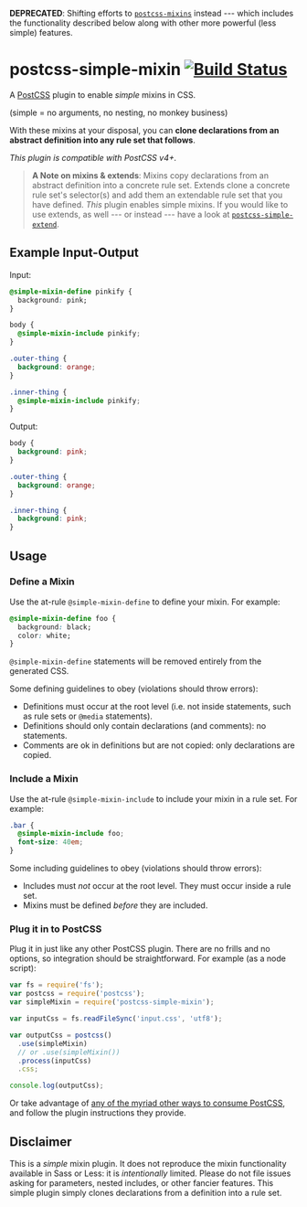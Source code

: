 **DEPRECATED**: Shifting efforts to [`postcss-mixins`](https://github.com/postcss/postcss-mixins) instead --- which includes the functionality described below along with other more powerful (less simple) features.

# postcss-simple-mixin [![Build Status](https://travis-ci.org/davidtheclark/postcss-simple-mixin.svg?branch=master)](https://travis-ci.org/davidtheclark/postcss-simple-mixin)

A [PostCSS](https://github.com/postcss/postcss) plugin to enable *simple* mixins in CSS.

(simple = no arguments, no nesting, no monkey business)

With these mixins at your disposal, you can **clone declarations from an abstract definition into any rule set that follows**.

*This plugin is compatible with PostCSS v4+.*

> **A Note on mixins & extends**: Mixins copy declarations from an abstract definition into a concrete rule set. Extends clone a concrete rule set's selector(s) and add them an extendable rule set that you have defined. *This* plugin enables simple mixins. If you would like to use extends, as well --- or instead --- have a look at [`postcss-simple-extend`](https://github.com/davidtheclark/postcss-simple-extend).

## Example Input-Output

Input:
```css
@simple-mixin-define pinkify {
  background: pink;
}

body {
  @simple-mixin-include pinkify;
}

.outer-thing {
  background: orange;
}

.inner-thing {
  @simple-mixin-include pinkify;
}
```

Output:
```css
body {
  background: pink;
}

.outer-thing {
  background: orange;
}

.inner-thing {
  background: pink;
}
```

## Usage

### Define a Mixin

Use the at-rule `@simple-mixin-define` to define your mixin. For example:

```css
@simple-mixin-define foo {
  background: black;
  color: white;
}
```

`@simple-mixin-define` statements will be removed entirely from the generated CSS.

Some defining guidelines to obey (violations should throw errors):
- Definitions must occur at the root level (i.e. not inside statements, such as rule sets or `@media` statements).
- Definitions should only contain declarations (and comments): no statements.
- Comments are ok in definitions but are not copied: only declarations are copied.

### Include a Mixin

Use the at-rule `@simple-mixin-include` to include your mixin in a rule set. For example:

```css
.bar {
  @simple-mixin-include foo;
  font-size: 40em;
}
```

Some including guidelines to obey (violations should throw errors):
- Includes must *not* occur at the root level. They must occur inside a rule set.
- Mixins must be defined *before* they are included.

### Plug it in to PostCSS

Plug it in just like any other PostCSS plugin. There are no frills and no options, so integration should be straightforward. For example (as a node script):

```js
var fs = require('fs');
var postcss = require('postcss');
var simpleMixin = require('postcss-simple-mixin');

var inputCss = fs.readFileSync('input.css', 'utf8');

var outputCss = postcss()
  .use(simpleMixin)
  // or .use(simpleMixin())
  .process(inputCss)
  .css;

console.log(outputCss);
```

Or take advantage of [any of the myriad other ways to consume PostCSS](https://github.com/postcss/postcss#usage), and follow the plugin instructions they provide.

## Disclaimer

This is a *simple* mixin plugin. It does not reproduce the mixin functionality available in Sass or Less: it is *intentionally* limited. Please do not file issues asking for parameters, nested includes, or other fancier features. This simple plugin simply clones declarations from a definition into a rule set.
